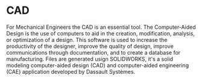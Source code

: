 # CAD
For Mechanical Engineers the CAD is an essential tool. The Computer-Aided Design is the use of computers to aid in the creation, modification, analysis, or optimization of a design. This software is used to increase the productivity of the designer, improve the quality of design, 
improve communications through documentation, and to create a database for manufacturing. Files are generated usign SOLIDWORKS, it's a solid modeling computer-aided design (CAD) and computer-aided engineering (CAE) 
application developed by Dassault Systèmes.
